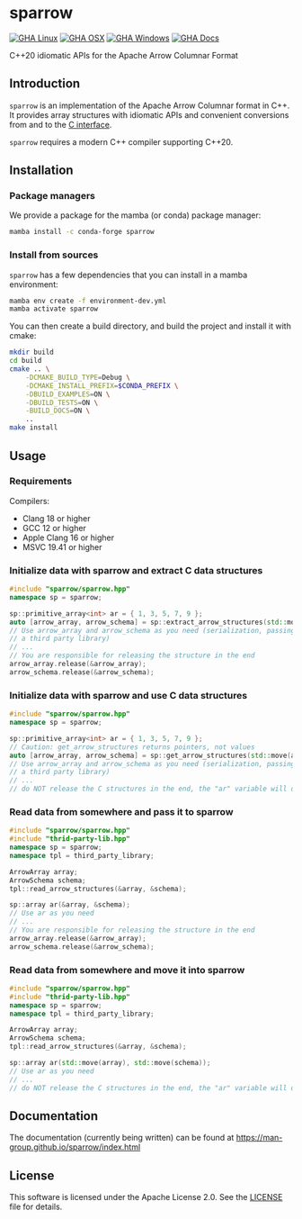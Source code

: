 # sparrow

[![GHA Linux](https://github.com/man-group/sparrow/actions/workflows/linux.yml/badge.svg)](https://github.com/man-group/sparrow/actions/workflows/linux.yml)
[![GHA OSX](https://github.com/man-group/sparrow/actions/workflows/osx.yml/badge.svg)](https://github.com/man-group/sparrow/actions/workflows/osx.yml)
[![GHA Windows](https://github.com/man-group/sparrow/actions/workflows/windows.yml/badge.svg)](https://github.com/man-group/sparrow/actions/workflows/windows.yml)
[![GHA Docs](https://github.com/man-group/sparrow/actions/workflows/docs.yaml/badge.svg)](https://github.com/man-group/sparrow/actions/workflows/docs.yaml)

C++20 idiomatic APIs for the Apache Arrow Columnar Format

## Introduction

`sparrow` is an implementation of the Apache Arrow Columnar format in C++. It provides array structures
with idiomatic APIs and convenient conversions from and to the [C interface](https://arrow.apache.org/docs/dev/format/CDataInterface.html#structure-definitions).

`sparrow` requires a modern C++ compiler supporting C++20.

## Installation

### Package managers

We provide a package for the mamba (or conda) package manager:

```bash
mamba install -c conda-forge sparrow
```

### Install from sources

`sparrow` has a few dependencies that you can install in a mamba environment:

```bash
mamba env create -f environment-dev.yml
mamba activate sparrow
```

You can then create a build directory, and build the project and install it with cmake:

```bash
mkdir build
cd build
cmake .. \
    -DCMAKE_BUILD_TYPE=Debug \
    -DCMAKE_INSTALL_PREFIX=$CONDA_PREFIX \
    -DBUILD_EXAMPLES=ON \
    -DBUILD_TESTS=ON \
    -BUILD_DOCS=ON \
    ..
make install
```

## Usage

### Requirements

Compilers:
- Clang 18 or higher
- GCC 12 or higher
- Apple Clang 16 or higher
- MSVC 19.41 or higher

### Initialize data with sparrow and extract C data structures

```cpp
#include "sparrow/sparrow.hpp"
namespace sp = sparrow;

sp::primitive_array<int> ar = { 1, 3, 5, 7, 9 };
auto [arrow_array, arrow_schema] = sp::extract_arrow_structures(std::move(ar));
// Use arrow_array and arrow_schema as you need (serialization, passing it to
// a third party library)
// ...
// You are responsible for releasing the structure in the end
arrow_array.release(&arrow_array);
arrow_schema.release(&arrow_schema);
```

### Initialize data with sparrow and use C data structures

```cpp
#include "sparrow/sparrow.hpp"
namespace sp = sparrow;

sp::primitive_array<int> ar = { 1, 3, 5, 7, 9 };
// Caution: get_arrow_structures returns pointers, not values
auto [arrow_array, arrow_schema] = sp::get_arrow_structures(std::move(ar));
// Use arrow_array and arrow_schema as you need (serialization, passing it to
// a third party library)
// ...
// do NOT release the C structures in the end, the "ar" variable will do it for you
```

### Read data from somewhere and pass it to sparrow

```cpp
#include "sparrow/sparrow.hpp"
#include "thrid-party-lib.hpp"
namespace sp = sparrow;
namespace tpl = third_party_library;

ArrowArray array;
ArrowSchema schema;
tpl::read_arrow_structures(&array, &schema);

sp::array ar(&array, &schema);
// Use ar as you need
// ...
// You are responsible for releasing the structure in the end
arrow_array.release(&arrow_array);
arrow_schema.release(&arrow_schema);
```

### Read data from somewhere and move it into sparrow

```cpp
#include "sparrow/sparrow.hpp"
#include "thrid-party-lib.hpp"
namespace sp = sparrow;
namespace tpl = third_party_library;

ArrowArray array;
ArrowSchema schema;
tpl::read_arrow_structures(&array, &schema);

sp::array ar(std::move(array), std::move(schema));
// Use ar as you need
// ...
// do NOT release the C structures in the end, the "ar" variable will do it for you
```

## Documentation

The documentation (currently being written) can be found at https://man-group.github.io/sparrow/index.html

## License

This software is licensed under the Apache License 2.0. See the [LICENSE](LICENSE) file for details.
